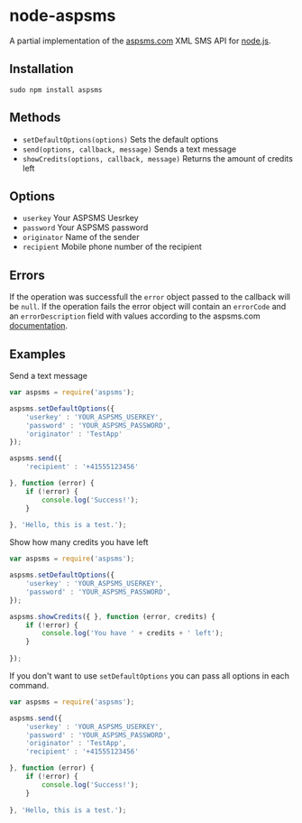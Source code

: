 node-aspsms
===========

A partial implementation of the [aspsms.com][aspsms] XML SMS API for
[node.js][node]. 

Installation
------------

    sudo npm install aspsms

Methods
-------

 - `setDefaultOptions(options)` Sets the default options
 - `send(options, callback, message)` Sends a text message
 - `showCredits(options, callback, message)` Returns the amount of credits left

Options
-------

 - `userkey` Your ASPSMS Uesrkey
 - `password` Your ASPSMS password
 - `originator` Name of the sender
 - `recipient` Mobile phone number of the recipient

Errors
------

If the operation was successfull the `error` object passed to the callback will
be `null`. If the operation fails the error object will contain an `errorCode`
and an `errorDescription` field with values according to the aspsms.com
[documentation][aspsmsdoc].

Examples
--------

Send a text message

```javascript
var aspsms = require('aspsms');

aspsms.setDefaultOptions({
	'userkey' : 'YOUR_ASPSMS_USERKEY', 
	'password' : 'YOUR_ASPSMS_PASSWORD', 
	'originator' : 'TestApp'
});

aspsms.send({
	'recipient' : '+41555123456'

}, function (error) {
	if (!error) {
		console.log('Success!');
	}
	
}, 'Hello, this is a test.');
```

Show how many credits you have left

```javascript
var aspsms = require('aspsms');

aspsms.setDefaultOptions({
	'userkey' : 'YOUR_ASPSMS_USERKEY', 
	'password' : 'YOUR_ASPSMS_PASSWORD', 
});

aspsms.showCredits({ }, function (error, credits) {
	if (!error) {
		console.log('You have ' + credits + ' left');
	}
	
});
```
If you don't want to use `setDefaultOptions` you can pass all options in each
command.

```javascript
var aspsms = require('aspsms');

aspsms.send({
	'userkey' : 'YOUR_ASPSMS_USERKEY', 
	'password' : 'YOUR_ASPSMS_PASSWORD', 
	'originator' : 'TestApp', 
	'recipient' : '+41555123456'

}, function (error) {
	if (!error) {
		console.log('Success!');
	}
	
}, 'Hello, this is a test.');
```


[aspsms]: http://www.aspsms.com/
[aspsmsdoc]: http://aspsms.com/xml/doc/xmlsvr191.pdf
[node]: http://nodejs.org/
